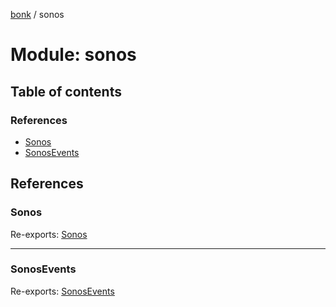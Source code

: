 [bonk](../README.md) / sonos

# Module: sonos

## Table of contents

### References

- [Sonos](sonos.md#sonos)
- [SonosEvents](sonos.md#sonosevents)

## References

### Sonos

Re-exports: [Sonos](../classes/sonos_device.sonos.md)

___

### SonosEvents

Re-exports: [SonosEvents](sonos_events.md#sonosevents)
